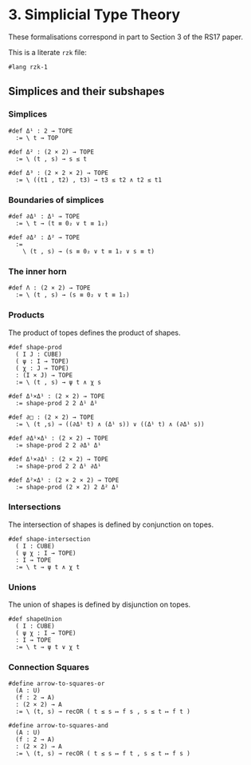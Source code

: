 # 3. Simplicial Type Theory

These formalisations correspond in part to Section 3 of the RS17 paper.

This is a literate `rzk` file:

```rzk
#lang rzk-1
```

## Simplices and their subshapes

### Simplices

```rzk title="The 1-simplex"
#def Δ¹ : 2 → TOPE
  := \ t → TOP
```

```rzk title="The 2-simplex"
#def Δ² : (2 × 2) → TOPE
  := \ (t , s) → s ≤ t
```

```rzk title="The 3-simplex"
#def Δ³ : (2 × 2 × 2) → TOPE
  := \ ((t1 , t2) , t3) → t3 ≤ t2 ∧ t2 ≤ t1
```

### Boundaries of simplices

```rzk title="The boundary of a 1-simplex"
#def ∂Δ¹ : Δ¹ → TOPE
  := \ t → (t ≡ 0₂ ∨ t ≡ 1₂)
```

```rzk title="The boundary of a 2-simplex"
#def ∂Δ² : Δ² → TOPE
  :=
    \ (t , s) → (s ≡ 0₂ ∨ t ≡ 1₂ ∨ s ≡ t)
```

### The inner horn

```rzk
#def Λ : (2 × 2) → TOPE
  := \ (t , s) → (s ≡ 0₂ ∨ t ≡ 1₂)
```

### Products

The product of topes defines the product of shapes.

```rzk
#def shape-prod
  ( I J : CUBE)
  ( ψ : I → TOPE)
  ( χ : J → TOPE)
  : (I × J) → TOPE
  := \ (t , s) → ψ t ∧ χ s
```

```rzk title="The square as a product"
#def Δ¹×Δ¹ : (2 × 2) → TOPE
  := shape-prod 2 2 Δ¹ Δ¹
```

```rzk title="The total boundary of the square"
#def ∂□ : (2 × 2) → TOPE
  := \ (t ,s) → ((∂Δ¹ t) ∧ (Δ¹ s)) ∨ ((Δ¹ t) ∧ (∂Δ¹ s))
```

```rzk title="The vertical boundary of the square"
#def ∂Δ¹×Δ¹ : (2 × 2) → TOPE
  := shape-prod 2 2 ∂Δ¹ Δ¹
```

```rzk title="The horizontal boundary of the square"
#def Δ¹×∂Δ¹ : (2 × 2) → TOPE
  := shape-prod 2 2 Δ¹ ∂Δ¹
```

```rzk title="The prism from a 2-simplex in an arrow type"
#def Δ²×Δ¹ : (2 × 2 × 2) → TOPE
  := shape-prod (2 × 2) 2 Δ² Δ¹
```

### Intersections

The intersection of shapes is defined by conjunction on topes.

```rzk
#def shape-intersection
  ( I : CUBE)
  ( ψ χ : I → TOPE)
  : I → TOPE
  := \ t → ψ t ∧ χ t
```

### Unions

The union of shapes is defined by disjunction on topes.

```rzk
#def shapeUnion
  ( I : CUBE)
  ( ψ χ : I → TOPE)
  : I → TOPE
  := \ t → ψ t ∨ χ t
```

### Connection Squares

```rzk title="RS17 Proposition 3.5"
#define arrow-to-squares-or
  (A : U)
  (f : 2 → A)
  : (2 × 2) → A
  := \ (t, s) → recOR ( t ≤ s ↦ f s , s ≤ t ↦ f t )

#define arrow-to-squares-and
  (A : U)
  (f : 2 → A)
  : (2 × 2) → A
  := \ (t, s) → recOR ( t ≤ s ↦ f t , s ≤ t ↦ f s )
```
